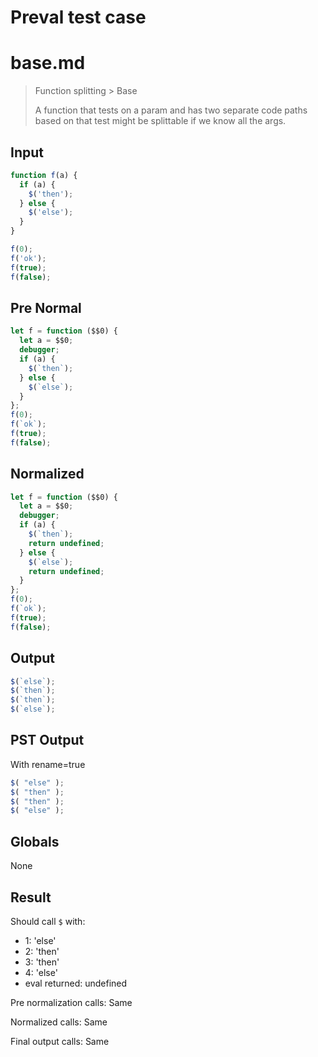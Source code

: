 # Preval test case

# base.md

> Function splitting > Base
>
> A function that tests on a param and has two separate code paths based on that test might be splittable if we know all the args.

## Input

`````js filename=intro
function f(a) {
  if (a) {
    $('then');
  } else {
    $('else');
  }
}

f(0);
f('ok');
f(true);
f(false);
`````

## Pre Normal


`````js filename=intro
let f = function ($$0) {
  let a = $$0;
  debugger;
  if (a) {
    $(`then`);
  } else {
    $(`else`);
  }
};
f(0);
f(`ok`);
f(true);
f(false);
`````

## Normalized


`````js filename=intro
let f = function ($$0) {
  let a = $$0;
  debugger;
  if (a) {
    $(`then`);
    return undefined;
  } else {
    $(`else`);
    return undefined;
  }
};
f(0);
f(`ok`);
f(true);
f(false);
`````

## Output


`````js filename=intro
$(`else`);
$(`then`);
$(`then`);
$(`else`);
`````

## PST Output

With rename=true

`````js filename=intro
$( "else" );
$( "then" );
$( "then" );
$( "else" );
`````

## Globals

None

## Result

Should call `$` with:
 - 1: 'else'
 - 2: 'then'
 - 3: 'then'
 - 4: 'else'
 - eval returned: undefined

Pre normalization calls: Same

Normalized calls: Same

Final output calls: Same
